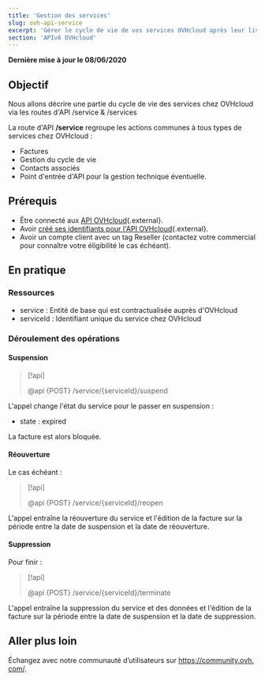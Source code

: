 ```yaml
---
title: 'Gestion des services'
slug: ovh-api-service
excerpt: 'Gérer le cycle de vie de vos services OVHcloud après leur livraison'
section: 'APIv6 OVHcloud'
---
```


**Dernière mise à jour le 08/06/2020**

## Objectif

Nous allons décrire une partie du cycle de vie des services chez OVHcloud
via les routes d'API /service & /services

La route d'API **/service** regroupe les actions communes à tous types de services chez OVHcloud :

* Factures
* Gestion du cycle de vie
* Contacts associés
* Point d'entrée d'API pour la gestion technique éventuelle.

## Prérequis

* Être connecté aux [API OVHcloud](https://api.ovh.com/){.external}.
* Avoir [créé ses identifiants pour l'API OVHcloud](https://docs.ovh.com/fr/api/first-steps-with-ovh-api/){.external}.
* Avoir un compte client avec un tag Reseller (contactez votre commercial pour connaître votre éligibilité le cas échéant).

## En pratique

### Ressources

* service : Entité de base qui est contractualisée auprès d'OVHcloud
* serviceId : Identifiant unique du service chez OVHcloud

### Déroulement des opérations

#### Suspension

> [!api]
>
> @api {POST} /service/{serviceId}/suspend
>

L'appel change l'état du service pour le passer en suspension :

* state : expired

La facture est alors bloquée.

#### Réouverture

Le cas échéant :

> [!api]
>
> @api {POST} /service/{serviceId}/reopen
>

L'appel entraîne la réouverture du service et l'édition de la facture sur la période entre la date de suspension et la date de réouverture.

#### Suppression

Pour finir :

> [!api]
>
> @api {POST} /service/{serviceId}/terminate
>

L'appel entraîne la suppression du service et des données et l'édition de la facture sur la période entre la date de suspension et la date de suppression.

## Aller plus loin

Échangez avec notre communauté d’utilisateurs sur <https://community.ovh.com/>.
